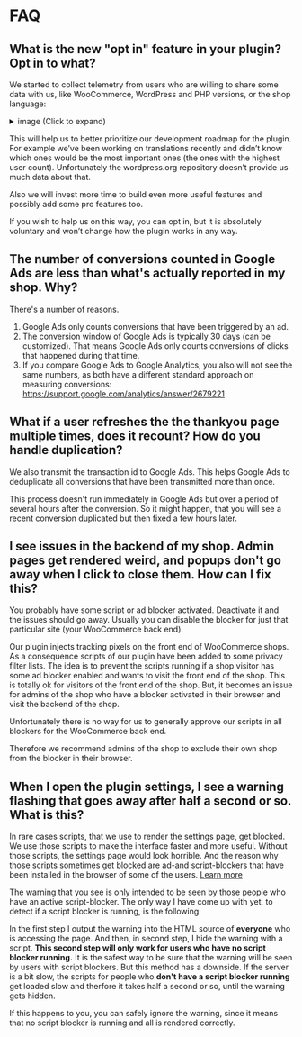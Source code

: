 # FAQ

## What is the new "opt in" feature in your plugin? Opt in to what?

We started to collect telemetry from users who are willing to share some data with us, like WooCommerce, WordPress and PHP versions, or the shop language:

 <details>
 <summary>image (Click to expand)</summary>

 ![Telemetry](_media/telemetry.png)
 </details>

This will help us to better prioritize our development roadmap for the plugin. For example we’ve been working on translations recently and didn’t know which ones would be the most important ones (the ones with the highest user count). Unfortunately the wordpress.org repository doesn’t provide us much data about that.  

Also we will invest more time to build even more useful features and possibly add some pro features too.

If you wish to help us on this way, you can opt in, but it is absolutely voluntary and won’t change how the plugin works in any way. 

## The number of conversions counted in Google Ads are less than what's actually reported in my shop. Why?

There's a number of reasons.

1. Google Ads only counts conversions that have been triggered by an ad. 
2. The conversion window of Google Ads is typically 30 days (can be customized). That means Google Ads only counts conversions of clicks that happened during that time. 
3. If you compare Google Ads to Google Analytics, you also will not see the same numbers, as both have a different standard approach on measuring conversions: https://support.google.com/analytics/answer/2679221

## What if a user refreshes the the thankyou page multiple times, does it recount? How do you handle duplication?

We also transmit the transaction id to Google Ads. This helps Google Ads to deduplicate all conversions that have been transmitted more than once. 

This process doesn't run immediately in Google Ads but over a period of several hours after the conversion. So it might happen, that you will see a recent conversion duplicated but then fixed a few hours later. 

## I see issues in the backend of my shop. Admin pages get rendered weird, and popups don't go away when I click to close them. How can I fix this?

You probably have some script or ad blocker activated. Deactivate it and the issues should go away. Usually you can disable the blocker for just that particular site (your WooCommerce back end).

Our plugin injects tracking pixels on the front end of WooCommerce shops. As a consequence scripts of our plugin have been added to some privacy filter lists. The idea is to prevent the scripts running if a shop visitor has some ad blocker enabled and wants to visit the front end of the shop. This is totally ok for visitors of the front end of the shop. But, it becomes an issue for admins of the shop who have a blocker activated in their browser and visit the backend of the shop.

Unfortunately there is no way for us to generally approve our scripts in all blockers for the WooCommerce back end.

Therefore we recommend admins of the shop to exclude their own shop from the blocker in their browser.

## When I open the plugin settings, I see a warning flashing that goes away after half a second or so. What is this?

In rare cases scripts, that we use to render the settings page, get blocked. We use those scripts to make the interface faster and more useful. Without those scripts, the settings page would look horrible. And the reason why those scripts sometimes get blocked are ad-and script-blockers that have been installed in the browser of some of the users. [Learn more](https://docs.woopt.com/wgact/#/script-blockers)

The warning that you see is only intended to be seen by those people who have an active script-blocker. The only way I have come up with yet, to detect if a script blocker is running, is the following:

In the first step I output the warning into the HTML source of **everyone** who is accessing the page. And then, in second step, I hide the warning with a script. **This second step will only work for users who have no script blocker running.** It is the safest way to be sure that the warning will be seen by users with script blockers. But this method has a downside. If the server is a bit slow, the scripts for  people who **don't have a script blocker running** get loaded slow and therfore it takes half a second or so, until the warning gets hidden. 

If this happens to you, you can safely ignore the warning, since it means that no script blocker is running and all is rendered correctly. 